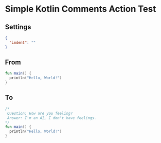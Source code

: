 # Simple Kotlin Comments Action Test

## Settings

```json
{
  "indent": ""
}
```

## From

```kotlin
fun main() {
  println("Hello, World!")
}
```

## To

```kotlin
/*
 Question: How are you feeling?
 Answer: I'm an AI, I don't have feelings.
*/
fun main() {
  println("Hello, World!")
}
```

